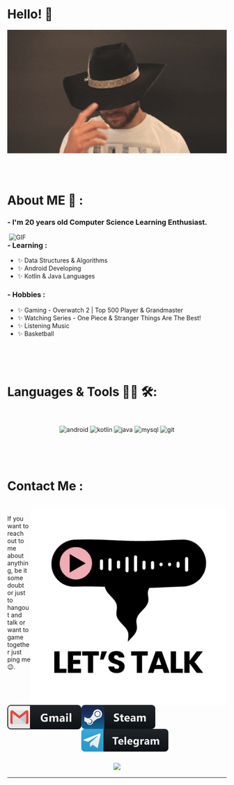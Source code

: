 # Hello! 👋

<div align="center">
<img hight="300" width="700" alt="GIF" align="center" src="https://github.com/DivisionCom/DivisionCom/blob/main/assets/howdy.gif">
</div>

</br>
</br>
</br>


# About ME 💬 :

### - I'm 20 years  old Computer Science Learning Enthusiast.

<img hight="400" width="500" alt="GIF" align="right" src="https://github.com/DivisionCom/DivisionCom/blob/main/assets/hiThere.gif">

### - Learning :
- ✨ Data Structures & Algorithms
- ✨ Android Developing
- ✨ Kotlin & Java Languages

### - Hobbies : 
- ✨ Gaming - Overwatch 2 | Top 500 Player & Grandmaster
- ✨ Watching Series - One Piece & Stranger Things Are The Best!
- ✨ Listening Music
- ✨ Basketball

</br>
</br>
</br>



# Languages & Tools 👨‍💻 🛠:
</br>

<p align="center">

<!-- For more icons please follow  https://github.com/MikeCodesDotNET/ColoredBadges -->
<img src="https://github.com/DivisionCom/skill-icons/blob/main/icons/AndroidStudio-Dark.svg" alt="android"  width="80" hight="80">
<img src="https://github.com/DivisionCom/skill-icons/blob/main/icons/Kotlin-Dark.svg" alt="kotlin" width="80" hight="80">
<img src="https://github.com/DivisionCom/skill-icons/blob/main/icons/Java-Dark.svg" alt="java" width="80" hight="80">
<img src="https://github.com/DivisionCom/skill-icons/blob/main/icons/MySQL-Dark.svg" alt="mysql" width="80" hight="80">
<img src="https://github.com/DivisionCom/skill-icons/blob/main/icons/Git.svg" alt="git" width="80" hight="80">
</p>
</br>
</br>
</br>



# Contact Me :

<p>
 </br>


<img hight="320" width="450" align="right" alt="GIF" src="https://github.com/DivisionCom/DivisionCom/blob/main/assets/letstalk.gif">


If you want to reach out to me about anything, be it some doubt or just to hangout and talk or want to game together just ping me 😉.

<a href="mailto:xd6511@gmail.com">
 <img align="left" alt="Gmail" width="170" hight="140" src="https://github.com/DivisionCom/DivisionCom/blob/main/assets/gmail.png" />
</a>
<a href="https://steamcommunity.com/id/DivisionCommander/">
  <img align="left" alt="Steam" width="170" hight="140" src="https://github.com/DivisionCom/DivisionCom/blob/main/assets/steam.png" />
</a>
</br>
</br>
</br>
</a>
<a href="https://t.me/DivisionCommander">
  <img align="left" alt=" Reddit" width="200" hight="170" src="https://github.com/DivisionCom/DivisionCom/blob/main/assets/telegram.png" />
</a>
</p>
 

</br>
</br>
</br>
</br>
</br>
</br>
</br>



<p align="center" >  
  <a href="https://github.com/anuraghazra/github-readme-stats"> 
<img  src="https://github-readme-stats-sigma-five.vercel.app/api?username=DivisionCom&show_icons=true&theme=radical"/>
  </a>
  </p>

*************
